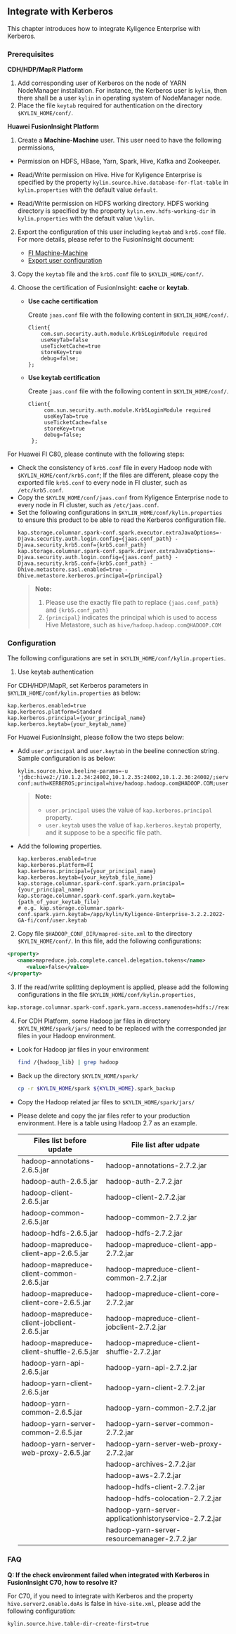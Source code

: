 ## Integrate with Kerberos

This chapter introduces how to integrate Kyligence Enterprise with Kerberos.

### Prerequisites

**CDH/HDP/MapR Platform**

1. Add corresponding user of Kerberos on the node of YARN NodeManager installation. For instance, the Kerberos user is `kylin`, then there shall be a user `kylin` in operating system of NodeManager node.
2. Place the file `keytab` required for authentication on the directory `$KYLIN_HOME/conf/`.

**Huawei FusionInsight Platform**

1. Create a **Machine-Machine** user. This user need to have the following permissions,
  - Permission on HDFS, HBase, Yarn, Spark, Hive, Kafka and Zookeeper. 
  - Read/Write permission on Hive. Hive for Kyligence Enterprise is specified by the property `kylin.source.hive.database-for-flat-table` in `kylin.properties` with the default value `default`.

  - Read/Write permission on HDFS working directory. HDFS working directory is specified by the property `kylin.env.hdfs-working-dir` in `kylin.properties` with the default value `\kylin`.

2. Export the configuration of this user including `keytab` and `krb5.conf` file. For more details, please refer to the FusionInsight document:
   - [FI Machine-Machine](http://support.huawei.com/hedex/hdx.do?docid=EDOC1000130553&lang=en) 
   - [Export user configuration](http://support.huawei.com/hedex/hdx.do?docid=EDOC1000130553&lang=en)


3. Copy the `keytab` file and the `krb5.conf` file to `$KYLIN_HOME/conf/`.
4. Choose the certification of FusionInsight: **cache** or **keytab**.
   * **Use cache certification**

     Create `jaas.conf` file with the following content in `$KYLIN_HOME/conf/`.

     ```
     Client{
         com.sun.security.auth.module.Krb5LoginModule required
         useKeyTab=false
         useTicketCache=true
         storeKey=true
         debug=false;
     };
     ```

   * **Use keytab certification**

     Create `jaas.conf` file with the following content in `$KYLIN_HOME/conf/`.

     ```
     Client{
          com.sun.security.auth.module.Krb5LoginModule required
          useKeyTab=true
          useTicketCache=false
          storeKey=true
          debug=false;
      };
     ```

For Huawei FI C80, please continute with the following steps:

* Check the consistency of `krb5.conf` file in every Hadoop node with `$KYLIN_HOME/conf/krb5.conf`; If the files are different, please copy the exported file `krb5.conf` to every node in FI cluster, such as `/etc/krb5.conf`.
* Copy the `$KYLIN_HOME/conf/jaas.conf` from Kyligence Enterprise node to every node in FI cluster, such as `/etc/jaas.conf`.
* Set the following configurations in `$KYLIN_HOME/conf/kylin.properties` to ensure this product to be able to read the Kerberos configuration file.
  ```properties
  kap.storage.columnar.spark-conf.spark.executor.extraJavaOptions=-Djava.security.auth.login.config={jaas.conf_path} -Djava.security.krb5.conf={krb5.conf_path}
  kap.storage.columnar.spark-conf.spark.driver.extraJavaOptions=-Djava.security.auth.login.config={jaas.conf_path} -Djava.security.krb5.conf={krb5.conf_path} -Dhive.metastore.sasl.enabled=true -Dhive.metastore.kerberos.principal={principal}
  ```
  > **Note:**
  > 1. Please use the exactly file path to replace `{jaas.conf_path}` and  `{krb5.conf_path}` 
  > 2. `{principal}` indicates the principal which is used to access Hive Metastore, such as `hive/hadoop.hadoop.com@HADOOP.COM` 

### Configuration

The following configurations are set in `$KYLIN_HOME/conf/kylin.properties`.

1. Use keytab authentication

  For CDH/HDP/MapR, set Kerberos parameters in `$KYLIN_HOME/conf/kylin.properties` as below:

  ```properties
  kap.kerberos.enabled=true
  kap.kerberos.platform=Standard
  kap.kerberos.principal={your_principal_name}
  kap.kerberos.keytab={your_keytab_name}
  ```

  For Huawei FusionInsight, please follow the two steps below:

  - Add `user.principal` and `user.keytab` in the beeline connection string. Sample configuration is as below:

    ```properties
    kylin.source.hive.beeline-params=-u 'jdbc:hive2://10.1.2.34:24002,10.1.2.35:24002,10.1.2.36:24002/;serviceDiscoveryMode=zooKeeper;zooKeeperNamespace=hiveserver2;sasl.qop=auth-conf;auth=KERBEROS;principal=hive/hadoop.hadoop.com@HADOOP.COM;user.keytab=/root/testkylinadmin/user.keytab;user.principal=testkylinadmin'
    ```

    > **Note:**
    > - `user.principal` uses the value of `kap.kerberos.principal` property.
    > - `user.keytab` uses the value of `kap.kerberos.keytab` property, and it suppose to be a specific file path.

  - Add the following properties.

    ```
    kap.kerberos.enabled=true
    kap.kerberos.platform=FI
    kap.kerberos.principal={your_principal_name}
    kap.kerberos.keytab={your_keytab_file_name}
    kap.storage.columnar.spark-conf.spark.yarn.principal={your_principal_name}
    kap.storage.columnar.spark-conf.spark.yarn.keytab={path_of_your_keytab_file}
    # e.g. kap.storage.columnar.spark-conf.spark.yarn.keytab=/app/kylin/Kyligence-Enterprise-3.2.2.2022-GA-fi/conf/user.keytab
    ```

   
2. Copy file `$HADOOP_CONF_DIR/mapred-site.xml` to the directory `$KYLIN_HOME/conf/`. In this file, add the following configurations:
  ```xml
  <property>
     <name>mapreduce.job.complete.cancel.delegation.tokens</name>
        <value>false</value>
  </property>
  ```
3. If the read/write splitting deployment is applied, please add the following configurations in the file `$KYLIN_HOME/conf/kylin.properties`,
  ```xml
  kap.storage.columnar.spark-conf.spark.yarn.access.namenodes=hdfs://readcluster,hdfs://writecluster
  ```
4. For CDH Platform, some Hadoop jar files in directory `$KYLIN_HOME/spark/jars/` need to be replaced with the corresponded jar files in your Hadoop environment.
  - Look for Hadoop jar files in your environment
    ```sh
    find /{hadoop_lib} | grep hadoop
    ```

  - Back up the directory `$KYLIN_HOME/spark/`
    ```sh
    cp -r $KYLIN_HOME/spark ${KYLIN_HOME}.spark_backup
    ```

  - Copy the Hadoop related jar files to `$KYLIN_HOME/spark/jars/`

  - Please delete and copy the jar files refer to your production environment. Here is a table using Hadoop 2.7 as an example.

    | Files list before update                    | File list after udpate                                 |
    | ------------------------------------------- | ------------------------------------------------------ |
    | hadoop-annotations-2.6.5.jar                | hadoop-annotations-2.7.2.jar                           |
    | hadoop-auth-2.6.5.jar                       | hadoop-auth-2.7.2.jar                                  |
    | hadoop-client-2.6.5.jar                     | hadoop-client-2.7.2.jar                                |
    | hadoop-common-2.6.5.jar                     | hadoop-common-2.7.2.jar                                |
    | hadoop-hdfs-2.6.5.jar                       | hadoop-hdfs-2.7.2.jar                                  |
    | hadoop-mapreduce-client-app-2.6.5.jar       | hadoop-mapreduce-client-app-2.7.2.jar                  |
    | hadoop-mapreduce-client-common-2.6.5.jar    | hadoop-mapreduce-client-common-2.7.2.jar               |
    | hadoop-mapreduce-client-core-2.6.5.jar      | hadoop-mapreduce-client-core-2.7.2.jar                 |
    | hadoop-mapreduce-client-jobclient-2.6.5.jar | hadoop-mapreduce-client-jobclient-2.7.2.jar            |
    | hadoop-mapreduce-client-shuffle-2.6.5.jar   | hadoop-mapreduce-client-shuffle-2.7.2.jar              |
    | hadoop-yarn-api-2.6.5.jar                   | hadoop-yarn-api-2.7.2.jar                              |
    | hadoop-yarn-client-2.6.5.jar                | hadoop-yarn-client-2.7.2.jar                           |
    | hadoop-yarn-common-2.6.5.jar                | hadoop-yarn-common-2.7.2.jar                           |
    | hadoop-yarn-server-common-2.6.5.jar         | hadoop-yarn-server-common-2.7.2.jar                    |
    | hadoop-yarn-server-web-proxy-2.6.5.jar      | hadoop-yarn-server-web-proxy-2.7.2.jar                 |
    |                                             | hadoop-archives-2.7.2.jar                              |
    |                                             | hadoop-aws-2.7.2.jar                                   |
    |                                             | hadoop-hdfs-client-2.7.2.jar                           |
    |                                             | hadoop-hdfs-colocation-2.7.2.jar                       |
    |                                             | hadoop-yarn-server-applicationhistoryservice-2.7.2.jar |
    |                                             | hadoop-yarn-server-resourcemanager-2.7.2.jar           |

### FAQ

**Q: If the check environment failed when integrated with Kerberos in FusionInsight C70, how to resolve it?**

For C70, if you need to integrate with Kerberos and the property `hive.server2.enable.doAs` is false in `hive-site.xml`, please add the following configuration:

```properties
kylin.source.hive.table-dir-create-first=true
```